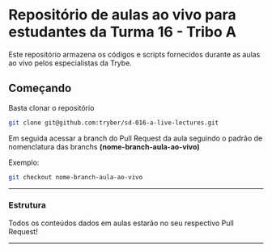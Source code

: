# Repositório de aulas ao vivo para estudantes da Turma 16 - Tribo A

Este repositório armazena os códigos e scripts fornecidos durante as aulas ao vivo pelos especialistas da Trybe.

## Começando

Basta clonar o repositório

```sh
git clone git@github.com:tryber/sd-016-a-live-lectures.git
```

Em seguida acessar a branch do Pull Request da aula seguindo o padrão de nomenclatura das branchs **(nome-branch-aula-ao-vivo)**

Exemplo:
```sh
git checkout nome-branch-aula-ao-vivo
```

---

### Estrutura

Todos os conteúdos dados em aulas estarão no seu respectivo Pull Request!

---
